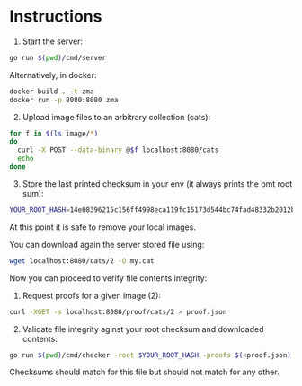 # Instructions

1. Start the server:

```sh
go run $(pwd)/cmd/server
```

Alternatively, in docker:

```sh
docker build . -t zma
docker run -p 8080:8080 zma
```

2. Upload image files to an arbitrary collection (cats):

```sh
for f in $(ls image/*)
do
  curl -X POST --data-binary @$f localhost:8080/cats
  echo
done
```

3. Store the last printed checksum in your env (it always prints the bmt root sum):

```sh
YOUR_ROOT_HASH=14e08396215c156ff4998eca119fc15173d544bc74fad48332b2012bcb226774
```

At this point it is safe to remove your local images.

You can download again the server stored file using:

```sh
wget localhost:8080/cats/2 -O my.cat
```

Now you can proceed to verify file contents integrity:

1. Request proofs for a given image (2):

```sh
curl -XGET -s localhost:8080/proof/cats/2 > proof.json
```

2. Validate file integrity aginst your root checksum and downloaded contents:

```sh
go run $(pwd)/cmd/checker -root $YOUR_ROOT_HASH -proofs $(<proof.json) my.cat
```

Checksums should match for this file but should not match for any other.
